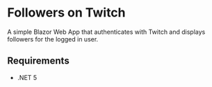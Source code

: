 # Followers on Twitch

A simple Blazor Web App that authenticates with Twitch and displays followers for the logged in user.

## Requirements

- .NET 5
